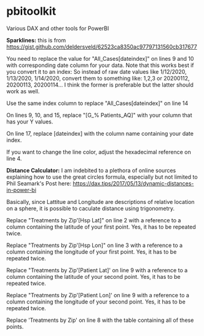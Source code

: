 # pbitoolkit
Various DAX and other tools for PowerBI

**Sparklines:** 
this is from https://gist.github.com/deldersveld/62523ca8350ac97797131560cb317677

You need to replace the value for "All_Cases[dateindex]" on lines 9 and 10 with corresponding date column for your data. Note that this works best if you convert it to an index:
So instead of raw date values like 1/12/2020, 1/13/2020, 1/14/2020, convert them to something like: 1,2,3 or 20200112, 20200113, 20200114... I think the former is preferable but the latter should work as well.

Use the same index column to replace "All_Cases[dateindex]" on line 14

On lines 9, 10, and 15, replace "[G_% Patients_AQ]" with your column that has your Y values.

On line 17, replace [dateindex] with the column name containing your date index.

If you want to change the line color, adjust the hexadecimal reference on line 4.



**Distance Calculator:**
I am indebited to a plethora of online sources explaining how to use the great circles formula, especially but not limited to Phil Seamark's Post here: https://dax.tips/2017/05/13/dynamic-distances-in-power-bi

Basically, since Lattitue and Longitude are descriptions of relative location on a sphere, it is possible to caculate distance using trigonometry.

Replace "Treatments by Zip'[Hsp Lat]" on line 2 with a reference to a column containing the latitude of your first point. Yes, it has to be repeated twice.

Replace "Treatments by Zip'[Hsp Lon]" on line 3 with a reference to a column containing the longitude of your first point. Yes, it has to be repeated twice.

Replace "Treatments by Zip'[Patient Lat]' on line 9 with a reference to a column containing the latitude of your second point. Yes, it has to be repeated twice.

Replace "Treatments by Zip'[Patient Lon]' on line 9 with a reference to a column containing the longitude of your second point. Yes, it has to be repeated twice.

Replace 'Treatments by Zip' on line 8 with the table containing all of these points.
